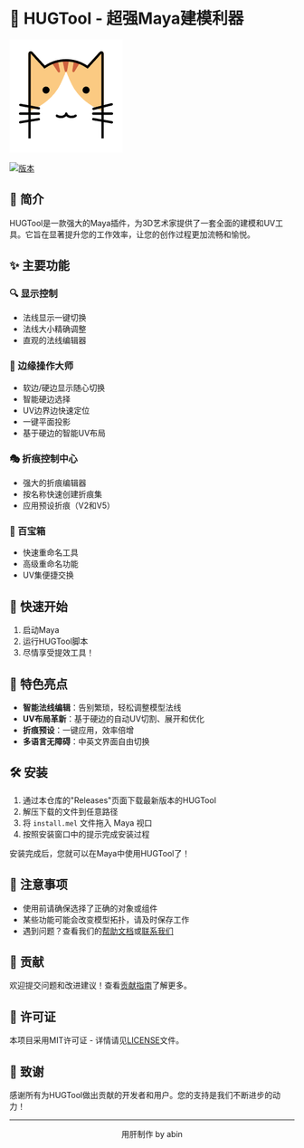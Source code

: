 # 🚀 HUGTool - 超强Maya建模利器

![HUGTool Logo](Icons/MainUI.png)

[![版本](https://img.shields.io/badge/版本-1.0.1-blue.svg)](https://github.com/Megestus/HUGTool/releases)


## 🌟 简介

HUGTool是一款强大的Maya插件，为3D艺术家提供了一套全面的建模和UV工具。它旨在显著提升您的工作效率，让您的创作过程更加流畅和愉悦。

## ✨ 主要功能

### 🔍 显示控制
- 法线显示一键切换
- 法线大小精确调整
- 直观的法线编辑器

### 🔪 边缘操作大师
- 软边/硬边显示随心切换
- 智能硬边选择
- UV边界边快速定位
- 一键平面投影
- 基于硬边的智能UV布局

### 🎭 折痕控制中心
- 强大的折痕编辑器
- 按名称快速创建折痕集
- 应用预设折痕（V2和V5）

### 🧰 百宝箱
- 快速重命名工具
- 高级重命名功能
- UV集便捷交换

## 🚀 快速开始

1. 启动Maya
2. 运行HUGTool脚本
3. 尽情享受提效工具！

## 🌈 特色亮点

- **智能法线编辑**：告别繁琐，轻松调整模型法线
- **UV布局革新**：基于硬边的自动UV切割、展开和优化
- **折痕预设**：一键应用，效率倍增
- **多语言无障碍**：中英文界面自由切换

## 🛠 安装

1. 通过本仓库的"Releases"页面下载最新版本的HUGTool
2. 解压下载的文件到任意路径
3. 将 `install.mel` 文件拖入 Maya 视口
4. 按照安装窗口中的提示完成安装过程

安装完成后，您就可以在Maya中使用HUGTool了！

## 📌 注意事项

- 使用前请确保选择了正确的对象或组件
- 某些功能可能会改变模型拓扑，请及时保存工作
- 遇到问题？查看我们的[帮助文档](链接到您的帮助文档)或[联系我们](mailto:您的邮箱)

## 🤝 贡献

欢迎提交问题和改进建议！查看[贡献指南](链接到您的CONTRIBUTING.md)了解更多。

## 📄 许可证

本项目采用MIT许可证 - 详情请见[LICENSE](链接到您的LICENSE文件)文件。

## 🙏 致谢

感谢所有为HUGTool做出贡献的开发者和用户。您的支持是我们不断进步的动力！

---

<p align="center">用肝制作 by abin </p>
